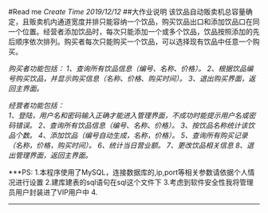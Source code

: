 #Read me
*Create Time 2019/12/12*
##大作业说明
该饮品自动贩卖机总容量确定，且贩卖机内通道宽度并排只能容纳一个饮品，购买饮品出口和添加饮品口在同一个位置。经营者添加饮品时，每次只能添加一个或多个饮品，饮品按照添加的先后顺序依次排列。购买者每次只能购买一个饮品，可以选择现有饮品中任意一个购买。

*购买者功能包括：
1、查询所有饮品信息（编号、名称、价格）。
2、根据饮品编号购买饮品，并显示购买信息（名称、价格、购买时间）。
3、退出购买界面，返回主界面。*

*经营者功能包括：	
1、登陆，用户名和密码输入正确才能进入管理界面，不成功时能提示用户名或密码错误。
2、查询所有饮品信息（编号、名称、价格）。
3、按饮品名称统计该饮品个数。
4、添加饮品（编号自动生成，名称，价格）。
5、查询所有购买记录（名称，价格，购买时间）。
6、统计当日营业额。
7、更改饮品相关信息
8、退出管理界面，返回主界面。*


***PS:
1.本程序使用了MySQL，连接数据库的,ip,port等相关参数请依据个人情况进行设置
2.建库建表的sql语句在sql这个文件下
3.考虑到软件安全性我将管理员用户封装进了VIP用户中
4.
***
